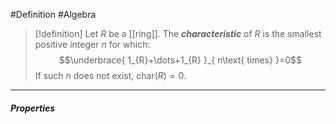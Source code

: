 #Definition #Algebra 

> [!definition]
> Let $R$ be a [[ring]]. The ***characteristic*** of $R$ is the smallest positive integer $n$ for which: $$\underbrace{ 1_{R}+\dots+1_{R} }_{ n\text{ times} }=0$$If such $n$ does not exist, $\text{char}(R)=0$.
---
##### Properties
